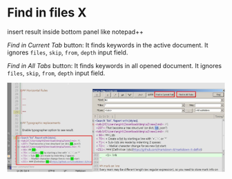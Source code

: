 # Find in files X

insert result inside bottom panel like notepad++

_Find in Current Tab_ button: 
It finds keywords in the active document.
It ignores `files`, `skip`, `from`, `depth` input field.

_Find in All Tabs_ button: 
It finds keywords in all opened document.
It ignores `files`, `skip`, `from`, `depth` input field.

![screenshot](githubimg/screenshot.jpg)